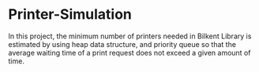 # Printer-Simulation
In this project,  the minimum number of printers needed in Bilkent
Library  is estimated by using heap data structure, and priority queue so that the average waiting time of a print request does not exceed a given amount of time.
